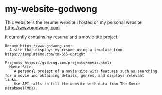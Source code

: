 # my-website-godwong
This website is the resume website I hosted on my personal website https://www.godwong.com



It currently contains my resume and a movie site project.
```
Resume https://www.godwong.com:
  A site that displays my resume using a template from https://templatemo.com/tm-555-upright
```
```
Projects https://godwong.com/projects/movie.html:
  Movie Site:
    A personal project of a movie site with features such as searching for a movie and obtaining details, genres, and displays relevant links.
    Use API calls to fill the website with data from The Movie Database(TMDb).
```
